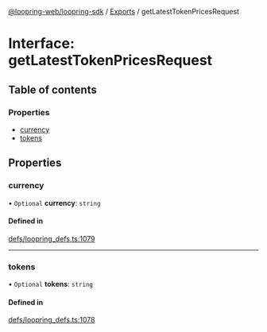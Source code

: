 [@loopring-web/loopring-sdk](../README.md) / [Exports](../modules.md) / getLatestTokenPricesRequest

# Interface: getLatestTokenPricesRequest

## Table of contents

### Properties

- [currency](getLatestTokenPricesRequest.md#currency)
- [tokens](getLatestTokenPricesRequest.md#tokens)

## Properties

### currency

• `Optional` **currency**: `string`

#### Defined in

[defs/loopring_defs.ts:1079](https://github.com/Loopring/loopring_sdk/blob/9d83b66/src/defs/loopring_defs.ts#L1079)

___

### tokens

• `Optional` **tokens**: `string`

#### Defined in

[defs/loopring_defs.ts:1078](https://github.com/Loopring/loopring_sdk/blob/9d83b66/src/defs/loopring_defs.ts#L1078)

